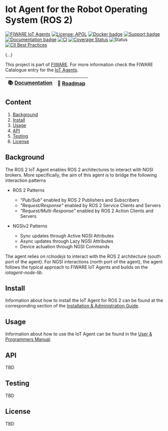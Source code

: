 # Iot Agent for the Robot Operating System (ROS 2)
[![FIWARE IoT Agents](https://nexus.lab.fiware.org/static/badges/chapters/iot-agents.svg)](https://www.fiware.org/developers/catalogue/)
[![License: APGL](https://img.shields.io/github/license/telefonicaid/iotagent-ul.svg)](https://opensource.org/licenses/AGPL-3.0)
[![Docker badge](https://img.shields.io/docker/pulls/fiware/iotagent-ul.svg)](https://hub.docker.com/r/fiware/iotagent-ul/)
[![Support badge](https://nexus.lab.fiware.org/repository/raw/public/badges/stackoverflow/iot-agents.svg)](https://stackoverflow.com/questions/tagged/fiware+iot)
<br/>
[![Documentation badge](https://img.shields.io/readthedocs/fiware-iotagent-ul.svg)](http://fiware-iotagent-ul.readthedocs.io/en/latest/?badge=latest)
[![CI](https://github.com/telefonicaid/iotagent-ul/workflows/CI/badge.svg)](https://github.com/telefonicaid/iotagent-ul/actions?query=workflow%3ACI)
[![Coverage Status](https://coveralls.io/repos/github/telefonicaid/iotagent-ul/badge.svg?branch=master)](https://coveralls.io/github/telefonicaid/iotagent-ul?branch=master)
![Status](https://nexus.lab.fiware.org/static/badges/statuses/iot-ultralight.svg)
[![CII Best Practices](https://bestpractices.coreinfrastructure.org/projects/4699/badge)](https://bestpractices.coreinfrastructure.org/projects/4699)

(...)

This project is part of [FIWARE](https://www.fiware.org/). For more information check the FIWARE Catalogue entry for the
[IoT Agents](https://github.com/Fiware/catalogue/tree/master/iot-agents).

| :books: [Documentation](https://iot-agent-ros2.readthedocs.io/en/latest/) | :dart: [Roadmap](https://github.com/telefonicaid/iotagent-ul/blob/master/docs/roadmap.md) |
| ------------------------------------------------------------------------- | ----------------------------------------------------------------------------------------- |

## Content

1. [Background](#intro)
2. [Install](#install) 
3. [Usage](#usage)
4. [API](#api)
5. [Testing](#testing) 
6. [License](#license) 

## <a name="background"></a> Background

The ROS 2 IoT Agent enables ROS 2 architectures to interact with NGSI brokers. More specifically, the aim of this agent is to bridge the following interaction patterns

* ROS 2 Patterns
    * *"Pub/Sub"* enabled by ROS 2 Publishers and Subscribers
    * *"Request/Response"* enabled by ROS 2 Service Clients and Servers
    * *"Request/Multi-Response"* enabled by ROS 2 Action Clients and Servers

* NGSIv2 Patterns
    * Sync updates through Active NGSI Attributes
    * Async updates through Lazy NGSI Attributes
    * Device actuation through NGSI Commands  

The agent relies on *rclnodejs* to interact with the ROS 2 architecture (south port of the agent). For NGSI interactions (north port of the agent), the agent follows the typical approach to FIWARE IoT Agents and builds on the *iotagent-node-lib*. 

## <a name="install"></a> Install
Information about how to install the IoT Agent for ROS 2 can be found at the corresponding section of the
[Installation & Administration Guide](docs/installationguide.md).


## <a name="usage"></a> Usage

Information about how to use the IoT Agent can be found in the [User & Programmers Manual](docs/usermanual.md).

## <a name="api"></a> API

TBD

## <a name="testing"></a> Testing

TBD

## <a name="license"></a> License

TBD
